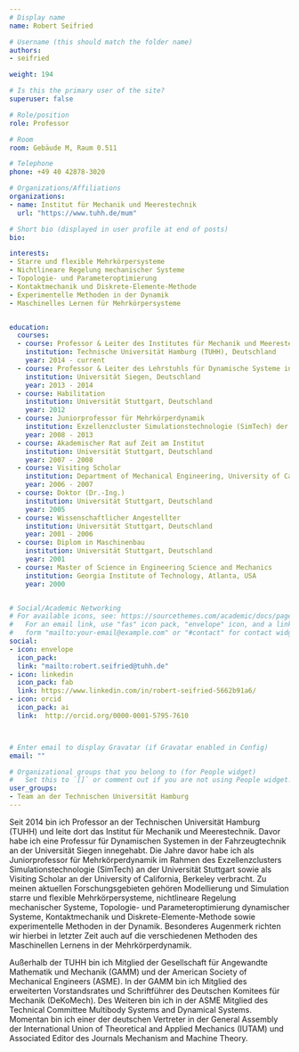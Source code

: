 ```yaml
---
# Display name
name: Robert Seifried

# Username (this should match the folder name)
authors:
- seifried

weight: 194

# Is this the primary user of the site?
superuser: false

# Role/position
role: Professor

# Room
room: Gebäude M, Raum 0.511

# Telephone
phone: +49 40 42878-3020

# Organizations/Affiliations
organizations:
- name: Institut für Mechanik und Meerestechnik
  url: "https://www.tuhh.de/mum"

# Short bio (displayed in user profile at end of posts)
bio: 

interests:
- Starre und flexible Mehrkörpersysteme
- Nichtlineare Regelung mechanischer Systeme
- Topologie- und Parameteroptimierung
- Kontaktmechanik und Diskrete-Elemente-Methode
- Experimentelle Methoden in der Dynamik
- Maschinelles Lernen für Mehrkörpersysteme


education:
  courses:
  - course: Professor & Leiter des Institutes für Mechanik und Meerestechnik
    institution: Technische Universität Hamburg (TUHH), Deutschland
    year: 2014 - current
  - course: Professor & Leiter des Lehrstuhls für Dynamische Systeme in der Fahrzeugtechnik
    institution: Universität Siegen, Deutschland
    year: 2013 - 2014
  - course: Habilitation
    institution: Universität Stuttgart, Deutschland
    year: 2012
  - course: Juniorprofessor für Mehrkörperdynamik 
    institution: Exzellenzcluster Simulationstechnologie (SimTech) der Universität Stuttgart, Deutschland 
    year: 2008 - 2013
  - course: Akademischer Rat auf Zeit am Institut 
    institution: Universität Stuttgart, Deutschland
    year: 2007 - 2008
  - course: Visiting Scholar
    institution: Department of Mechanical Engineering, University of California, Berkeley, USA
    year: 2006 - 2007
  - course: Doktor (Dr.-Ing.)
    institution: Universität Stuttgart, Deutschland
    year: 2005
  - course: Wissenschaftlicher Angestellter
    institution: Universität Stuttgart, Deutschland
    year: 2001 - 2006
  - course: Diplom in Maschinenbau
    institution: Universität Stuttgart, Deutschland
    year: 2001
  - course: Master of Science in Engineering Science and Mechanics 
    institution: Georgia Institute of Technology, Atlanta, USA
    year: 2000


# Social/Academic Networking
# For available icons, see: https://sourcethemes.com/academic/docs/page-builder/#icons
#   For an email link, use "fas" icon pack, "envelope" icon, and a link in the
#   form "mailto:your-email@example.com" or "#contact" for contact widget.
social:
- icon: envelope
  icon_pack: 
  link: "mailto:robert.seifried@tuhh.de"
- icon: linkedin
  icon_pack: fab
  link: https://www.linkedin.com/in/robert-seifried-5662b91a6/
- icon: orcid
  icon_pack: ai
  link:  http://orcid.org/0000-0001-5795-7610



# Enter email to display Gravatar (if Gravatar enabled in Config)
email: ""

# Organizational groups that you belong to (for People widget)
#   Set this to `[]` or comment out if you are not using People widget.
user_groups:
- Team an der Technischen Universität Hamburg
---
```

Seit 2014 bin ich Professor an der Technischen Universität Hamburg (TUHH) und leite dort das Institut für Mechanik und Meerestechnik. Davor habe ich eine Professur für Dynamischen Systemen in der Fahrzeugtechnik an der Universität Siegen innegehabt. Die Jahre davor habe ich als Juniorprofessor für Mehrkörperdynamik im Rahmen des Exzellenzclusters Simulationstechnologie (SimTech) an der Universität Stuttgart sowie als Visiting Scholar an der University of California, Berkeley verbracht.  Zu meinen aktuellen Forschungsgebieten gehören Modellierung und Simulation starre und flexible Mehrkörpersysteme, nichtlineare Regelung mechanischer Systeme, Topologie- und Parameteroptimierung dynamischer Systeme, Kontaktmechanik und Diskrete-Elemente-Methode sowie experimentelle Methoden in der Dynamik. Besonderes Augenmerk richten wir hierbei in letzter Zeit auch auf die verschiedenen Methoden des Maschinellen Lernens in der Mehrkörperdynamik.

Außerhalb der TUHH bin ich Mitglied der Gesellschaft für Angewandte Mathematik und Mechanik (GAMM) und der American Society of Mechanical Engineers (ASME). In der GAMM bin ich Mitglied des erweiterten Vorstandsrates und Schriftführer des Deutschen Komitees für Mechanik (DeKoMech).  Des Weiteren bin ich in der ASME Mitglied des Technical Committee Multibody Systems and Dynamical Systems. Momentan bin ich einer der deutschen Vertreter in der General Assembly der International Union of Theoretical and Applied Mechanics (IUTAM) und Associated Editor des Journals Mechanism and Machine Theory. 

